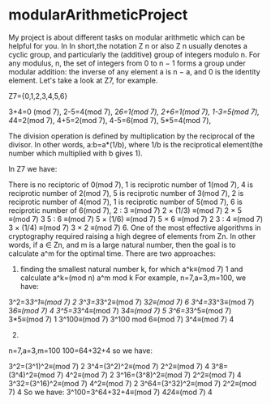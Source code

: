 # modularArithmeticProject
My project is about different tasks on modular arithmetic which can be helpful for you. In In short,the notation Z n or also Z n usually denotes a cyclic group, and particularly
the (additive) group of integers modulo n. For any modulus, n, the set of integers from 0 to n − 1 forms a group under modular addition: the inverse of any element a is n − a,
and 0 is the identity element. Let's take a look at Z7, for example.

Z7={0,1,2,3,4,5,6}


3+4=0 (mod 7),                                               2-5=4(mod 7),                                                            2*6=1(mod 7),
2+6=1(mod 7),                                             1-3=5(mod 7),                                                            4*4=2(mod 7),
4+5=2(mod 7),                                               4-5=6(mod 7),                                                            5*5=4(mod 7),  


The division operation is defined by multiplication by the reciprocal of the divisor. In other words, a:b=a*(1/b), where 1/b is the reciprotical element(the number which
multiplied with b gives 1).

In Z7 we have:

There is no reciptoric of 0(mod 7), 
1 is reciprotic number of 1(mod 7),
4 is reciprotic number of 2(mod 7),
5 is reciprotic number of 3(mod 7),
2 is reciprotic number of 4(mod 7),
1 is reciprotic number of 5(mod 7),
6 is reciprotic number of 6(mod 7),
2 : 3 ≡(mod 7) 2 × (1/3) ≡(mod 7) 2 × 5 ≡(mod 7) 3
5 : 6 ≡(mod 7) 5 × (1/6) ≡(mod 7) 5 × 6 ≡(mod 7) 2
3 : 4 ≡(mod 7) 3 × (1/4) ≡(mod 7) 3 × 2 ≡(mod 7) 6.
One of the most effective algorithms in cryptography required raising a high degree of elements from Zn. In other words, if a ∈ Zn, and m is a large natural number, 
then the goal is to calculate a^m for the optimal time. There are two approaches:
1) finding the smallest natural number k, for which a^k≡(mod 7) 1 and calculate a^k=(mod n) a^m mod k
For example, n=7,a=3,m=100, we have:


3^2=3*3^1≡(mod 7) 2
3^3=3*3^2≡(mod 7) 3*2≡(mod 7) 6
3^4=3*3^3≡(mod 7) 3*6≡(mod 7) 4
3^5=3*3^4≡(mod 7) 3*4≡(mod 7) 5
3^6=3*3^5≡(mod 7) 3*5≡(mod 7) 1
3^100≡(mod 7) 3^100 mod 6≡(mod 7) 3^4≡(mod 7) 4


2)
n=7,a=3,m=100
100=64+32+4 so we have:


3^2=(3^1)^2≡(mod 7) 2
3^4=(3^2)^2≡(mod 7) 2^2≡(mod 7) 4
3^8=(3^4)^2≡(mod 7) 4^2≡(mod 7) 2
3^16=(3^8)^2≡(mod 7) 2^2≡(mod 7) 4
3^32=(3^16)^2≡(mod 7) 4^2≡(mod 7) 2
3^64=(3^32)^2≡(mod 7) 2^2≡(mod 7) 4
So we have:
3^100=3^64+32+4≡(mod 7) 4*2*4≡(mod 7) 4

